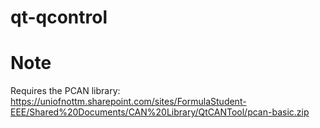 # qt-qcontrol
# Note
Requires the PCAN library: https://uniofnottm.sharepoint.com/sites/FormulaStudent-EEE/Shared%20Documents/CAN%20Library/QtCANTool/pcan-basic.zip
 
